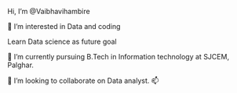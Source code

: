  Hi, I’m @Vaibhavihambire

 
👀 I’m interested in Data and coding

   Learn Data science as future goal

🌱 I’m currently pursuing B.Tech in Information technology at SJCEM, Palghar.

💞️ I’m looking to collaborate on Data analyst.
📫 
